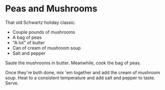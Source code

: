 # Peas and Mushrooms

That old Schwartz holiday classic.

- Couple pounds of mushrooms
- A bag of peas
- "A lot" of butter
- Can of cream of mushroom soup
- Salt and pepper

Saute the mushrooms in butter. Meanwhile, cook the bag of peas.

Once they're both done, mix 'em together and add the cream of mushroom soup.
Heat to a consistent temperature and add salt and pepper to taste. Serve.
